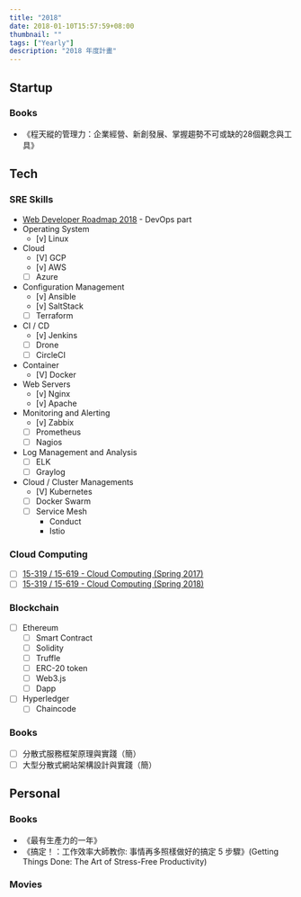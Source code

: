 ```yaml
---
title: "2018"
date: 2018-01-10T15:57:59+08:00
thumbnail: ""
tags: ["Yearly"]
description: "2018 年度計畫"
---
```


## Startup

### Books

* 《程天縱的管理力：企業經營、新創發展、掌握趨勢不可或缺的28個觀念與工具》

## Tech

### SRE Skills
* [Web Developer Roadmap 2018](https://github.com/kamranahmedse/developer-roadmap/blob/master/README.md) - DevOps part
 * Operating System
     * [v] Linux
 * Cloud
     * [V] GCP
     * [v] AWS
     * [ ] Azure
 * Configuration Management
     * [v] Ansible
     * [v] SaltStack
     * [ ] Terraform
 * CI / CD
     * [v] Jenkins
     * [ ] Drone
     * [ ] CircleCI
 * Container
     * [V] Docker
 * Web Servers
     * [v] Nginx
     * [v] Apache
 * Monitoring and Alerting
     * [v] Zabbix
     * [ ] Prometheus
     * [ ] Nagios
 * Log Management and Analysis
     * [ ] ELK
     * [ ] Graylog
 * Cloud / Cluster Managements
     * [V] Kubernetes
     * [ ] Docker Swarm
     * [ ] Service Mesh
         * Conduct
         * Istio

### Cloud Computing
* [ ] [15-319 / 15-619 - Cloud Computing (Spring 2017)](https://www.cs.cmu.edu/~msakr/15619-s17/)
* [ ] [15-319 / 15-619 - Cloud Computing (Spring 2018)](https://www.cs.cmu.edu/~msakr/15619-s18/)

### Blockchain
* [ ] Ethereum
    * [ ] Smart Contract
    * [ ] Solidity
    * [ ] Truffle
    * [ ] ERC-20 token
    * [ ] Web3.js
    * [ ] Dapp
* [ ] Hyperledger
    * [ ] Chaincode

### Books

* [ ] 分散式服務框架原理與實踐（簡）
* [ ] 大型分散式網站架構設計與實踐（簡）

## Personal

### Books

* 《最有生產力的一年》
* 《搞定！：工作效率大師教你: 事情再多照樣做好的搞定 5 步驟》(Getting Things Done: The Art of Stress-Free Productivity)

### Movies
